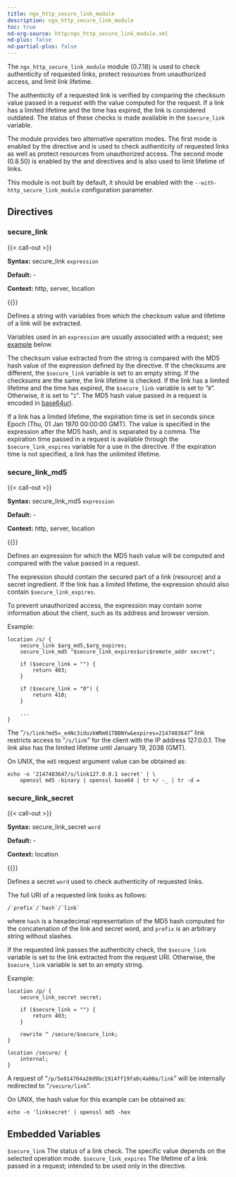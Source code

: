 ```yaml
---
title: ngx_http_secure_link_module
description: ngx_http_secure_link_module
toc: true
nd-org-source: http/ngx_http_secure_link_module.xml
nd-plus: false
nd-partial-plus: false
---
```



<!--
********************************************************************************
🛑 WARNING: AUTOGENERATED FILE - DO NOT EDIT 🛑
This Markdown file was automatically generated from the source XML documentation.
Any manual changes made directly to this file will be overwritten.
To request or suggest changes, please edit the source XML files instead.
https://github.com/nginx/nginx.org/tree/main/xml/en
********************************************************************************
-->


The `ngx_http_secure_link_module` module (0.7.18)
is used to check authenticity of requested links,
protect resources from unauthorized access,
and limit link lifetime.

The authenticity of a requested link is verified by comparing the
checksum value passed in a request with the value computed
for the request.
If a link has a limited lifetime and the time has expired,
the link is considered outdated.
The status of these checks is made available in the
`$secure_link` variable.

The module provides two alternative operation modes.
The first mode is enabled by the [](#secure_link_secret)
directive and is used to check authenticity of requested links
as well as protect resources from unauthorized access.
The second mode (0.8.50) is enabled by the
[](#secure_link) and [](#secure_link_md5)
directives and is also used to limit lifetime of links.

This module is not built by default, it should be enabled with the
`--with-http_secure_link_module`
configuration parameter.
## Directives

### secure_link

{{< call-out >}}

**Syntax:** secure_link `expression`

**Default:** -

**Context:** http, server, location


{{</call-out>}}


Defines a string with variables from which the
checksum value and lifetime of a link will be extracted.

Variables used in an `expression` are usually associated
with a request; see [example](#secure_link_md5) below.

The checksum value extracted from the string is compared with
the MD5 hash value of the expression defined by the
[](#secure_link_md5) directive.
If the checksums are different, the `$secure_link` variable
is set to an empty string.
If the checksums are the same, the link lifetime is checked.
If the link has a limited lifetime and the time has expired,
the `$secure_link` variable is set to “`0`”.
Otherwise, it is set to “`1`”.
The MD5 hash value passed in a request is encoded in
[base64url](https://datatracker.ietf.org/doc/html/rfc4648#section-5).

If a link has a limited lifetime, the expiration time
is set in seconds since Epoch (Thu, 01 Jan 1970 00:00:00 GMT).
The value is specified in the expression after the MD5 hash,
and is separated by a comma.
The expiration time passed in a request is available through
the `$secure_link_expires` variable for a use in
the [](#secure_link_md5) directive.
If the expiration time is not specified, a link has the unlimited
lifetime.
### secure_link_md5

{{< call-out >}}

**Syntax:** secure_link_md5 `expression`

**Default:** -

**Context:** http, server, location


{{</call-out>}}


Defines an expression for which the MD5 hash value will
be computed and compared with the value passed in a request.

The expression should contain the secured part of a link (resource)
and a secret ingredient.
If the link has a limited lifetime,
the expression should also contain `$secure_link_expires`.

To prevent unauthorized access, the expression may contain some
information about the client, such as its address and browser version.

Example:

```nginx
location /s/ {
    secure_link $arg_md5,$arg_expires;
    secure_link_md5 "$secure_link_expires$uri$remote_addr secret";

    if ($secure_link = "") {
        return 403;
    }

    if ($secure_link = "0") {
        return 410;
    }

    ...
}

```


The
“`/s/link?md5=_e4Nc3iduzkWRm01TBBNYw&expires=2147483647`”
link
restricts access to “`/s/link`” for the client with the
IP address 127.0.0.1.
The link also has the limited lifetime until January 19, 2038 (GMT).

On UNIX, the `md5` request argument value can be obtained as:

```nginx
echo -n '2147483647/s/link127.0.0.1 secret' | \
    openssl md5 -binary | openssl base64 | tr +/ -_ | tr -d =

```

### secure_link_secret

{{< call-out >}}

**Syntax:** secure_link_secret `word`

**Default:** -

**Context:** location


{{</call-out>}}


Defines a secret `word` used to check authenticity
of requested links.

The full URI of a requested link looks as follows:

```nginx
/`prefix`/`hash`/`link`
```


where `hash` is a hexadecimal representation of the
MD5 hash computed for the concatenation of the link and secret word,
and `prefix` is an arbitrary string without slashes.

If the requested link passes the authenticity check,
the `$secure_link` variable is set to the link
extracted from the request URI.
Otherwise, the `$secure_link` variable
is set to an empty string.

Example:

```nginx
location /p/ {
    secure_link_secret secret;

    if ($secure_link = "") {
        return 403;
    }

    rewrite ^ /secure/$secure_link;
}

location /secure/ {
    internal;
}

```


A request of “`/p/5e814704a28d9bc1914ff19fa0c4a00a/link`”
will be internally redirected to
“`/secure/link`”.

On UNIX, the hash value for this example can be obtained as:

```nginx
echo -n 'linksecret' | openssl md5 -hex

```

## Embedded Variables

`$secure_link`
The status of a link check.
The specific value depends on the selected operation mode.
`$secure_link_expires`
The lifetime of a link passed in a request;
intended to be used only in the
[](#secure_link_md5) directive.
